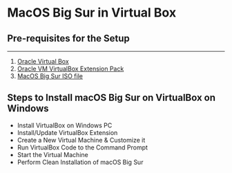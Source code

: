 # MacOS Big Sur in Virtual Box 

## Pre-requisites for the Setup
---
1. [Oracle Virtual Box](https://www.virtualbox.org/)
2. [Oracle VM VirtualBox Extension Pack](https://www.virtualbox.org/wiki/Downloads)
3. [MacOS Big Sur ISO file](http://www.mediafire.com/file/dbfod9u5q9ii9nd/macOS_Big_Sur_11.0.1_%252820B29%2529.iso/file)


## Steps to Install macOS Big Sur on VirtualBox on Windows
- Install VirtualBox on Windows PC
- Install/Update VirtualBox Extension
- Create a New Virtual Machine & Customize it
- Run VirtualBox Code to the Command Prompt
- Start the Virtual Machine
- Perform Clean Installation of macOS Big Sur


